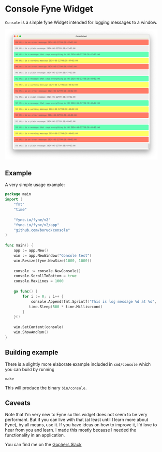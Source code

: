 # Console Fyne Widget

`Console` is a simple fyne Widget intended for logging messages to a window.

![Screenshot](console.png)

## Example

A very simple usage example:

```go
package main
import (
    "fmt"
    "time"

    "fyne.io/fyne/v2"
    "fyne.io/fyne/v2/app"
    "github.com/borud/console"
)

func main() {
    app := app.New()
    win := app.NewWindow("Console test")
    win.Resize(fyne.NewSize(1000, 1000))
    
    console := console.NewConsole()
    console.ScrollToBottom = true
    console.MaxLines = 1000

    go func() {
        for i := 0; ; i++ {
            console.Append(fmt.Sprintf("This is log message %d at %s", i, time.Now().Format(time.RFC3339)))
           time.Sleep(500 * time.Millisecond)
        }
    }()

    win.SetContent(console)
    win.ShowAndRun()
}
```

## Building example

There is a slightly more elaborate example included in `cmd/console` which you can build by running

```shell
make
```

This will produce the binary `bin/console`.

## Caveats

Note that I'm very new to Fyne so this widget does not seem to be very performant.  But if you can live with that (at least until I learn more about Fyne), by all means, use it.  If you have ideas on how to improve it, I'd love to hear from you and learn.  I made this mostly because I needed the functionality in an application.

You can find me on the [Gophers Slack](https://gophers.slack.com/archives/D026HLJ31H7)
